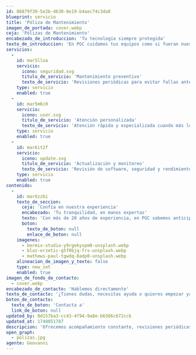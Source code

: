 ```yaml
---
id: 08879f30-5e2b-4630-8e19-b4aec74c3da8
blueprint: servicio
title: 'Póliza de Mantenimiento'
imagen_de_portada: cover.webp
ceja: 'Pólizas de Mantenimiento'
encabezado_de_introduccion: 'Tu tecnología siempre protegida'
texto_de_introduccion: 'En PGC cuidamos tus equipos como si fueran nuestros, porque entendemos que tu operación depende de que todo funcione sin interrupciones. Nuestras pólizas de mantenimiento están pensadas para darte más que un servicio técnico: te ofrecemos acompañamiento constante, revisiones periódicas y atención inmediata cuando lo necesitas. Con nosotros, tienes la certeza de que tu tecnología está en buenas manos, siempre lista para trabajar contigo y para ti.'
servicios:
  -
    id: mar5lloa
    servicio:
      icono: seguridad.svg
      titulo_de_servicio: 'Mantenimiento preventivo'
      texto_de_servicio: 'Revisiones periódicas para evitar fallas antes de que ocurran. Limpieza, ajustes y optimización para alargar la vida útil de tus equipos.'
    type: servicio
    enabled: true
  -
    id: mar5m6c0
    servicio:
      icono: user.svg
      titulo_de_servicio: 'Atención personalizada'
      texto_de_servicio: 'Atención rápida y especializada cuando más lo necesitas. Tienes línea directa con nuestro equipo sin tiempos de espera.'
    type: servicio
    enabled: true
  -
    id: mar6it2f
    servicio:
      icono: update.svg
      titulo_de_servicio: 'Actualización y monitoreo'
      texto_de_servicio: 'Revisión de software, seguridad y rendimiento. Nos aseguramos de que tus sistemas estén actualizados y funcionando al 100%.'
    type: servicio
    enabled: true
contenido:
  -
    id: mar6zzbi
    texto_de_seccion:
      ceja: 'Confía en nuestra experiencia'
      encabezado: 'Tu tranquilidad, en manos expertas'
      texto: 'Con más de 20 años de experiencia, en PGC sabemos anticiparnos a los problemas antes de que afecten tu operación. Nuestras pólizas no solo resuelven fallas: las previenen. Nos convertimos en tu aliado técnico de confianza, ofreciendo atención personalizada, tiempos de respuesta rápidos y un compromiso real con el funcionamiento de tu empresa.'
      boton:
        texto_de_boton: null
        enlace_de_boton: null
    imagenes:
      - bermix-studio-y9rgekyvpm8-unsplash.webp
      - blaz-erzetic-g5f0bjq-frs-unsplash.webp
      - mathews-paul-tgwdq-8adp0-unsplash.webp
    alineacion_de_imagen_y_texto: false
    type: new_set
    enabled: true
imagen_de_fondo_de_contacto:
  - cover.webp
encabezado_de_contacto: 'Hablemos directamente'
texto_de_contacto: '¿Tienes dudas, necesitas ayuda o quieres empezar ya?Geovanni está aquí para escucharte y darte una solución clara. Un mensaje y lo resolvemos juntos.'
boton_de_contacto:
  texto_de_boton: 'Contacta a'
  link_de_boton: null
updated_by: 0d157ba3-cc43-4f94-9a8e-b6366c672ccb
updated_at: 1748051787
descripcion: 'Ofrecemos acompañamiento constante, revisiones periódicas y atención inmediata cuando lo necesitas'
open_graph:
  - polizas.jpg
agente: Geovanni
---
```

